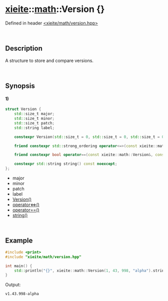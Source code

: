 # [xieite](../../xieite.md)\:\:[math](../../math.md)\:\:Version \{\}
Defined in header [<xieite/math/version.hpp>](../../../include/xieite/math/version.hpp)

&nbsp;

## Description
A structure to store and compare versions.

&nbsp;

## Synopsis
#### 1)
```cpp
struct Version {
    std::size_t major;
    std::size_t minor;
    std::size_t patch;
    std::string label;

    constexpr Version(std::size_t = 0, std::size_t = 0, std::size_t = 0, std::string_view = "") noexcept;

    friend constexpr std::strong_ordering operator<=>(const xieite::math::Version&, const xieite::math::Version&) noexcept;

    friend constexpr bool operator==(const xieite::math::Version&, const xieite::math::Version&) noexcept;

    constexpr std::string string() const noexcept;
};
```
- major
- minor
- patch
- label
- [Version\(\)](./structures/version/1/operators/constructor.md)
- [operator<=>\(\)](./structures/version/1/operators/spaceship.md)
- [operator==\(\)](./structures/version/1/operators/equal.md)
- [string\(\)](./structures/version/1/string.md)

&nbsp;

## Example
```cpp
#include <print>
#include "xieite/math/version.hpp"

int main() {
    std::println("{}", xieite::math::Version(1, 43, 998, "alpha").string());
}
```
Output:
```
v1.43.998-alpha
```
